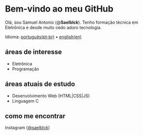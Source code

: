 # Bem-vindo ao meu GitHub

Olá, sou Samuel Antonio (@**Saelblck**).
Tenho formação técnica em Eletrônica e desde muito cedo adoro tecnologia.

Idioma: [português(pt-br)](https://github.com/saelblck/Saelblck/blob/main/README.md) • [english(en)](https://github.com/saelblck/Saelblck/blob/main/README-en.md)

## áreas de interesse
- Eletrônica
- Programação

## áreas atuais de estudo
- Desenvolvimento Web (HTML|CSS|JS)
- Linguagem C

## como me encontrar
Instagram ([@saelblck](https://www.intagram.com/saelblck))

